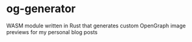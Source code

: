 # og-generator
WASM module written in Rust that generates custom OpenGraph image previews for my personal blog posts
